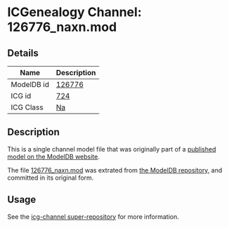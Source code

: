 # ICGenealogy Channel: 126776\_naxn.mod

## Details

Name | Description
---- | -----------
ModelDB id | [126776](http://senselab.med.yale.edu/ModelDB/ShowModel.cshtml?model=126776)
ICG id | [724](http://icg.neurotheory.ox.ac.uk/channels/2/724)
ICG Class | [Na](http://icg.neurotheory.ox.ac.uk/channels/2)

## Description

This is a single channel model file that was originally part of a [published model on the ModelDB website](http://senselab.med.yale.edu/mModelDB/ShowModel.cshtml?model=126776).

The file [126776\_naxn.mod](126776_naxn.mod) was extrated from [the ModelDB repository](http://senselab.med.yale.edu/ModelDB/ShowModel.cshtml?model=126776), and committed in its original form.

## Usage

See the [icg-channel super-repository](https://github.com/icgenealogy/icg-channels) for more information.
